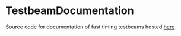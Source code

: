 # TestbeamDocumentation
Source code for documentation of fast timing testbeams hosted [here](https://cms-mtd.github.io/TestbeamDocumentation/)
